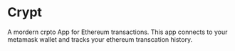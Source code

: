 # Crypt
A mordern crpto App for Ethereum transactions. This app connects to your metamask wallet and tracks your ethereum transcation history.
